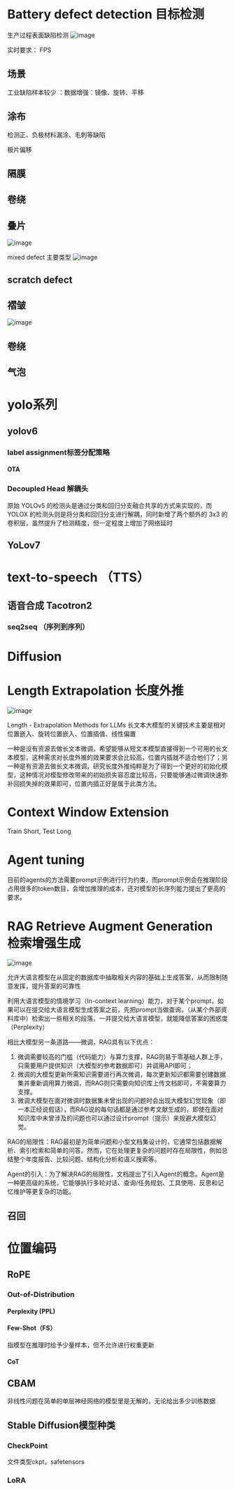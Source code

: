 # Battery defect detection 目标检测



生产过程表面缺陷检测
![image](https://github.com/zhang-mickey/battery-defect-detection-CV/assets/145342600/71a3b8c7-b070-4d42-a1d6-865dcc2dbf07)

实时要求： FPS 

## 场景
工业缺陷样本较少 ：数据增强：镜像、旋转、平移 




## 涂布
检测正、负极材料漏涂、毛刺等缺陷

极片偏移

## 隔膜

## 卷绕 
## 叠片
![image](https://github.com/zhang-mickey/retinanet-CV/assets/145342600/74bf6264-ab1a-4a0d-9e5d-e648103446c9)

mixed defect
主要类型 
![image](https://github.com/zhang-mickey/retinanet-CV/assets/145342600/8633c509-ad66-47eb-9dbe-2613e8e96d00)


## scratch defect

## 褶皱
![image](https://github.com/zhang-mickey/retinanet-CV/assets/145342600/a1cd0f5a-d880-45c3-beb3-43c77956ffe2)

## 卷绕
## 气泡 

# yolo系列

## yolov6

### label assignment标签分配策略
#### OTA
### Decoupled Head 解耦头
原始 YOLOv5 的检测头是通过分类和回归分支融合共享的方式来实现的，而 YOLOX 的检测头则是将分类和回归分支进行解耦，同时新增了两个额外的 3x3 的卷积层，虽然提升了检测精度，但一定程度上增加了网络延时
## YoLov7


#  text-to-speech （TTS）

## 语音合成 Tacotron2

### seq2seq （序列到序列）

# Diffusion

# Length Extrapolation 长度外推
![image](https://github.com/zhang-mickey/retinanet-CV/assets/145342600/79ee682a-4721-448b-a1c9-b85ece60d110)

Length - Extrapolation Methods for LLMs
长文本大模型的关键技术主要是相对位置嵌入、旋转位置嵌入、位置插值、线性偏置

一种是没有资源去做长文本微调，希望能够从短文本模型直接得到一个可用的长文本模型，这种需求对长度外推的效果要求会比较高，位置内插就不适合他们了；另一种是有资源去做长文本微调，研究长度外推纯粹是为了得到一个更好的初始化模型，这种情况对模型修改带来的初始损失容忍度比较高，只要能够通过微调快速弥补回损失掉的效果即可，位置内插正好是属于此类方法。
# Context Window Extension
Train Short, Test Long
# Agent tuning
目前的agents的方法需要prompt示例进行行为约束，而prompt示例会在推理阶段占用很多的token数目，会增加推理的成本，还对模型的长序列能力提出了更高的要求。

# RAG Retrieve Augment Generation 检索增强生成
![image](https://github.com/zhang-mickey/retinanet-medical-CV/assets/145342600/d3692c8e-15bd-4d0f-9807-1d8bfb2594bc)

允许大语言模型在从固定的数据库中抽取相关内容的基础上生成答案，从而限制随意发挥，提升答案的可靠性

利用大语言模型的情境学习（In-context learning）能力，对于某个prompt，如果可以在提交给大语言模型生成答案之前，先把prompt当做查询，（从某个外部资料库中）检索出一些相关的段落，一并提交给大语言模型，就能降低答案的困惑度（Perplexity）

相比大模型另一条道路——微调，RAG具有以下优点：
1. 微调需要较高的门槛（代码能力）与算力支撑，RAG则易于零基础人群上手，只需要用户提供知识（大模型的参考数据即可）并调用API即可；
2. 微调的大模型更新所需知识需要进行再次微调，每次更新知识都需要创建数据集并重新调用算力微调，而RAG则只需要向知识库上传文档即可，不需要算力支撑。
3. 微调大模型在面对微调时数据集未曾出现的问题时会出现大模型幻觉现象（即一本正经说假话），而RAG说的每句话都是通过参考文献生成的，即使在面对知识库中未曾涉及的问题也可以通过设计prompt（提示）来规避大模型幻觉。

RAG的局限性：RAG最初是为简单问题和小型文档集设计的，它通常包括数据解析、索引检索和简单的问答。然而，它在处理更复杂的问题时存在局限性，例如总结整个年度报告、比较问题、结构化分析和语义搜索等。

Agent的引入：为了解决RAG的局限性，文档提出了引入Agent的概念。Agent是一种更高级的系统，它能够执行多轮对话、查询/任务规划、工具使用、反思和记忆维护等更复杂的功能。
## 召回

# 位置编码
## RoPE

### Out-of-Distribution


#### Perplexity (PPL)



#### Few-Shot（FS）
指模型在推理时给予少量样本，但不允许进行权重更新
#### CoT


## 
## CBAM 


非线性问题在简单的单层神经网络的模型里是无解的，无论给出多少训练数据
## Stable Diffusion模型种类

### CheckPoint 
文件类型ckpt，safetensors
### LoRA

